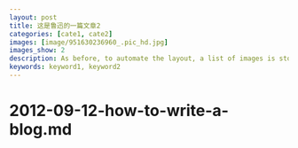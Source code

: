 ```yaml
---
layout: post
title: 这是鲁迅的一篇文章2
categories: [cate1, cate2]
images: [image/951630236960_.pic_hd.jpg]
images_show: 2
description: As before, to automate the layout, a list of images is stored in a frontmatter variable. The post .
keywords: keyword1, keyword2
---
```



#  2012-09-12-how-to-write-a-blog.md
